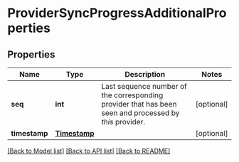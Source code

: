 # ProviderSyncProgressAdditionalProperties

## Properties
Name | Type | Description | Notes
------------ | ------------- | ------------- | -------------
**seq** | **int** | Last sequence number of the corresponding provider that has been seen and processed by *this* provider.  | [optional] 
**timestamp** | [**Timestamp**](Timestamp.md) |  | [optional] 

[[Back to Model list]](../README.md#documentation-for-models) [[Back to API list]](../README.md#documentation-for-api-endpoints) [[Back to README]](../README.md)

